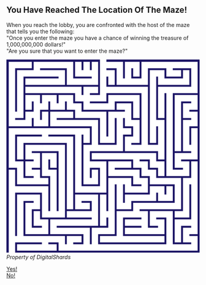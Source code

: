 ## You Have Reached The Location Of The Maze!
When you reach the lobby, you are confronted with the host of the maze that tells you the following:   
"Once you enter the maze you have a chance of winning the treasure of 1,000,000,000 dollars!"   
"Are you sure that you want to enter the maze?"   

![Maze](../images/maze.png)  
_Property of DigitalShards_
  
[Yes!](enter-maze.md)   
[No!](enter-maze-no.md)